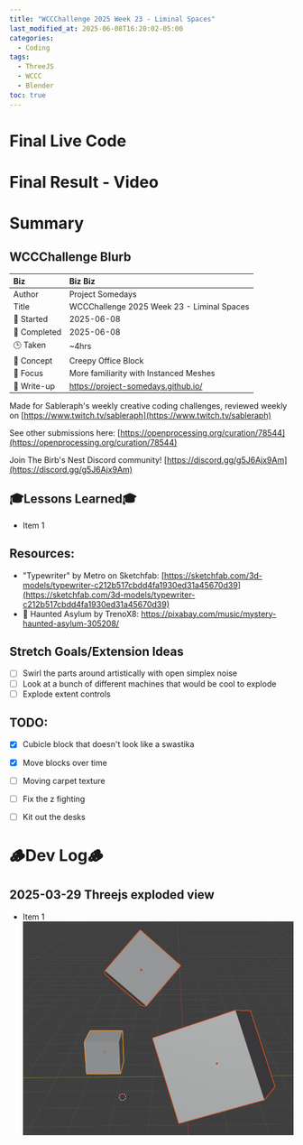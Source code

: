 ```yaml
---
title: "WCCChallenge 2025 Week 23 - Liminal Spaces"
last_modified_at: 2025-06-08T16:20:02-05:00
categories:
  - Coding
tags:
  - ThreeJS
  - WCCC
  - Blender
toc: true
---
```


# Final Live Code
<!-- <iframe src="https://openprocessing.org/sketch/2596343/embed/?plusEmbedHash=898e24b8&userID=410675&plusEmbedTitle=true&show=sketch" width="600" height="600"></iframe> -->

# Final Result - Video
<!-- [![Watch the video](https://img.youtube.com/vi/4eS8dGd9_TI/maxresdefault.jpg)](https://youtu.be/4eS8dGd9_TI) -->

# Summary
## WCCChallenge Blurb

| Biz             | Biz Biz                               |
|:--------           | :---------                                |
| Author          | Project Somedays                      |
| Title           | WCCChallenge 2025 Week 23 - Liminal Spaces |
| 📅 Started      | 2025-06-08        |
| 📅 Completed    | 2025-06-08        |
| 🕒 Taken        | ~4hrs                                  |
| 🤯 Concept      | Creepy Office Block        |
| 🔎 Focus        | More familiarity with Instanced Meshes      |
| 📔 Write-up     | https://project-somedays.github.io/ |




Made for Sableraph's weekly creative coding challenges, reviewed weekly on [https://www.twitch.tv/sableraph](https://www.twitch.tv/sableraph)

See other submissions here: [https://openprocessing.org/curation/78544](https://openprocessing.org/curation/78544)

Join The Birb's Nest Discord community! [https://discord.gg/g5J6Ajx9Am](https://discord.gg/g5J6Ajx9Am)


## 🎓Lessons Learned🎓
- Item 1

## Resources:
- "Typewriter" by Metro on Sketchfab: [https://sketchfab.com/3d-models/typewriter-c212b517cbdd4fa1930ed31a45670d39](https://sketchfab.com/3d-models/typewriter-c212b517cbdd4fa1930ed31a45670d39)
- 🎵 Haunted Asylum by TrenoX8: https://pixabay.com/music/mystery-haunted-asylum-305208/

## Stretch Goals/Extension Ideas
- [ ] Swirl the parts around artistically with open simplex noise
- [ ] Look at a bunch of different machines that would be cool to explode
- [ ] Explode extent controls

## TODO:
- [x] Cubicle block that doesn't look like a swastika
- [x] Move blocks over time
- [ ] Moving carpet texture
- [ ] Fix the z fighting
- [ ] Kit out the desks


# 🪵Dev Log🪵

## 2025-03-29 Threejs exploded view
  - Item 1  
  ![Basic scene as a test](/assets/images/2025-03-30-WCCC-Basic-Scene.png "If I've learned anything, it's start REALLY simple and build on solid ground")
